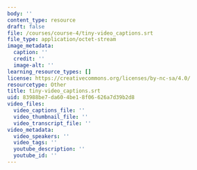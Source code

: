 ```yaml
---
body: ''
content_type: resource
draft: false
file: /courses/course-4/tiny-video_captions.srt
file_type: application/octet-stream
image_metadata:
  caption: ''
  credit: ''
  image-alt: ''
learning_resource_types: []
license: https://creativecommons.org/licenses/by-nc-sa/4.0/
resourcetype: Other
title: tiny-video_captions.srt
uid: 83988be7-da60-4be1-8f06-626a7d39b2d8
video_files:
  video_captions_file: ''
  video_thumbnail_file: ''
  video_transcript_file: ''
video_metadata:
  video_speakers: ''
  video_tags: ''
  youtube_description: ''
  youtube_id: ''
---
```

